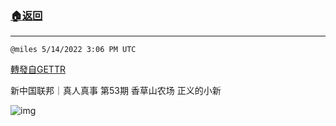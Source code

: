###  [:house:返回](README.md)
---


`@miles 5/14/2022 3:06 PM UTC`

[轉發自GETTR](https://gettr.com/post/p19r1pb71bf)

新中国联邦｜真人真事 第53期  香草山农场  正义的小新

![img](https://media.gettr.com/group12/origin/2022/05/14/14/a8e1567f-d445-e6bd-b3ae-58a79ad61b74/6383d6c383a688bc0ce747d8282e44b3.jpeg)
